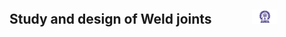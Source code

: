 ## Study and design of Weld joints &nbsp; &nbsp; &nbsp; &nbsp; &nbsp; &nbsp; <img src="./images/iitkgp.png" width="8%" />
